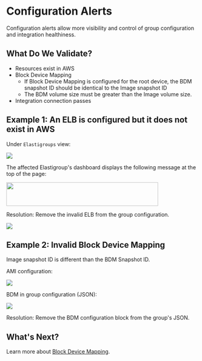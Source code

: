# Configuration Alerts

Configuration alerts allow more visibility and control of group configuration and integration healthiness.

## What Do We Validate?

- Resources exist in AWS
- Block Device Mapping
  - If Block Device Mapping is configured for the root device, the BDM snapshot ID should be identical to the Image snapshot ID
  - The BDM volume size must be greater than the Image volume size.
- Integration connection passes

## Example 1: An ELB is configured but it does not exist in AWS

Under `Elastigroups` view:

<img src="/elastigroup/_media/corefeatures-config-alerts-01.png" />

The affected Elastigroup's dashboard displays the following message at the top of the page:

<img src="/elastigroup/_media/corefeatures-config-alerts-02.png" width="400" height="62" />

Resolution: Remove the invalid ELB from the group configuration.

<img src="/elastigroup/_media/corefeatures-config-alerts-03.png" />

## Example 2: Invalid Block Device Mapping

Image snapshot ID is different than the BDM Snapshot ID.

AMI configuration:

<img src="/elastigroup/_media/corefeatures-config-alerts-04.png" />

BDM in group configuration (JSON):

<img src="/elastigroup/_media/corefeatures-config-alerts-05.png" />

Resolution: Remove the BDM configuration block from the group's JSON.

## What's Next?

Learn more about [Block Device Mapping](elastigroup/features/compute/block-device-mapping).
